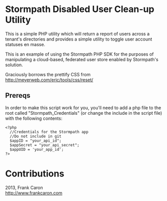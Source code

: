 Stormpath Disabled User Clean-up Utility
=================

This is a simple PHP utility which will return a report of users across a tenant's directories
and provides a simple utility to toggle user account statuses en masse. 

This is an example of using the Stormpath PHP SDK for the purposes of manipulating
a cloud-based, federated user store enabled by Stormpath's solution.

Graciously borrows the prettify CSS from http://meyerweb.com/eric/tools/css/reset/  

Prereqs
--------------
In order to make this script work for you, you'll need to add a php file to the root called 
"Stormpath_Credentials" (or change the include in the script file) with the following contents:

    <?php
      //Credentials for the Stormpath app
      //Do not include in git
      $appID = "your_api_id";
      $appSecret = "your_api_secret";
      $appUID = 'your_app_id';
    ?>

Contributions
================

2013, Frank Caron  
http://www.frankcaron.com
